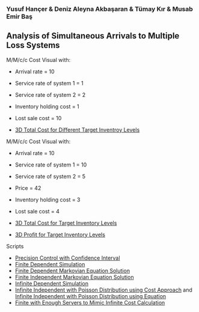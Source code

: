 ### Yusuf Hançer & Deniz Aleyna Akbaşaran & Tümay Kır & Musab Emir Baş
## Analysis of Simultaneous Arrivals to Multiple Loss Systems

 M/M/c/c Cost Visual with:
- Arrival rate = 10
- Service rate of system 1 = 1
- Service rate of system 2 = 2
- Inventory holding cost = 1
- Lost sale cost = 10

- [3D Total Cost for Different Target Inventroy Levels](files/LastGraph.html)



 M/M/c/c Cost Visual with:
- Arrival rate = 10
- Service rate of system 1 = 10
- Service rate of system 2 = 5
- Price = 42
- Inventory holding cost = 3
- Lost sale cost = 4

- [3D Total Cost for Target Inventory Levels](files/Graph.html)
- [3D Profit for Target Inventory Levels](files/492-Profit.html)



Scripts
- [Precision Control with Confidence Interval](files/finite_confidence_interval.py)
- [Finite Dependent Simulation](files/finite_simulation.py)
- [Finite Dependent Markovian Equation Solution](files/finite_dependent_optimal.m)
- [Finite Independent Markovian Equation Solution](files/finite_dependent_optimal.m)
- [Infinite Dependent Simulation](files/infinite_simulation.py)
- [Infinite Independent with Poisson Distribution using Cost Approach](files/infinite_independent_cost.py) and [Infinite Independent with Poisson Distribution using Equation](files/infinite_independent_equation.py)
- [Finite with Enough Servers to Mimic Infinite Cost Calculation](infinite_cost.m) 
